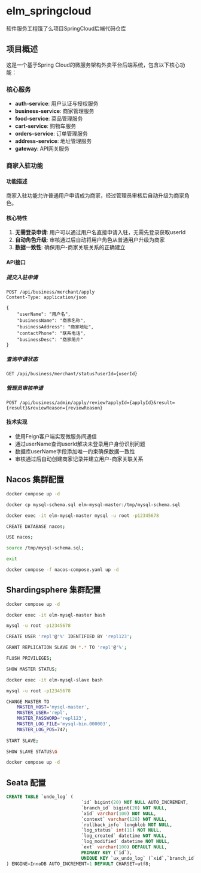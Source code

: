 # elm_springcloud

软件服务工程饿了么项目SpringCloud后端代码仓库

## 项目概述

这是一个基于Spring Cloud的微服务架构外卖平台后端系统，包含以下核心功能：

### 核心服务
- **auth-service**: 用户认证与授权服务
- **business-service**: 商家管理服务
- **food-service**: 菜品管理服务
- **cart-service**: 购物车服务
- **orders-service**: 订单管理服务
- **address-service**: 地址管理服务
- **gateway**: API网关服务

### 商家入驻功能

#### 功能描述
商家入驻功能允许普通用户申请成为商家，经过管理员审核后自动升级为商家角色。

#### 核心特性
1. **无需登录申请**: 用户可以通过用户名直接申请入驻，无需先登录获取userId
2. **自动角色升级**: 审核通过后自动将用户角色从普通用户升级为商家
3. **数据一致性**: 确保用户-商家关联关系的正确建立

#### API接口

##### 提交入驻申请
```http
POST /api/business/merchant/apply
Content-Type: application/json

{
    "userName": "用户名",
    "businessName": "商家名称",
    "businessAddress": "商家地址",
    "contactPhone": "联系电话",
    "businessDesc": "商家简介"
}
```

##### 查询申请状态
```http
GET /api/business/merchant/status?userId={userId}
```

##### 管理员审核申请
```http
POST /api/business/admin/apply/review?applyId={applyId}&result={result}&reviewReason={reviewReason}
```

#### 技术实现
- 使用Feign客户端实现微服务间通信
- 通过userName查询userId解决未登录用户身份识别问题
- 数据库userName字段添加唯一约束确保数据一致性
- 审核通过后自动创建商家记录并建立用户-商家关联关系

## Nacos 集群配置

```bash
docker compose up -d

docker cp mysql-schema.sql elm-mysql-master:/tmp/mysql-schema.sql

docker exec -it elm-mysql-master mysql -u root -p12345678

CREATE DATABASE nacos;

USE nacos;

source /tmp/mysql-schema.sql;

exit

docker compose -f nacos-compose.yaml up -d
```

## Shardingsphere 集群配置

```bash
docker compose up -d

docker exec -it elm-mysql-master bash

mysql -u root -p12345678

CREATE USER 'repl'@'%' IDENTIFIED BY 'repl123';

GRANT REPLICATION SLAVE ON *.* TO 'repl'@'%';

FLUSH PRIVILEGES;

SHOW MASTER STATUS;

docker exec -it elm-mysql-slave bash

mysql -u root -p12345678

CHANGE MASTER TO
    MASTER_HOST='mysql-master',
    MASTER_USER='repl',
    MASTER_PASSWORD='repl123',
    MASTER_LOG_FILE='mysql-bin.000003',
    MASTER_LOG_POS=747;
    
START SLAVE;

SHOW SLAVE STATUS\G

docker compose up -d
```

## Seata 配置

```sql
CREATE TABLE `undo_log` (
                            `id` bigint(20) NOT NULL AUTO_INCREMENT,
                            `branch_id` bigint(20) NOT NULL,
                            `xid` varchar(100) NOT NULL,
                            `context` varchar(128) NOT NULL,
                            `rollback_info` longblob NOT NULL,
                            `log_status` int(11) NOT NULL,
                            `log_created` datetime NOT NULL,
                            `log_modified` datetime NOT NULL,
                            `ext` varchar(100) DEFAULT NULL,
                            PRIMARY KEY (`id`),
                            UNIQUE KEY `ux_undo_log` (`xid`,`branch_id`)
) ENGINE=InnoDB AUTO_INCREMENT=1 DEFAULT CHARSET=utf8;
```